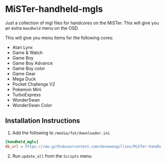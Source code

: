 # MiSTer-handheld-mgls

Just a collection of mgl files for handcores on the MiSTer. This will give you
an extra `Handheld` menu on the OSD.

This will give you menu items for the following cores:

* Atari Lynx
* Game & Watch
* Game Boy
* Game Boy Advance
* Game Boy color
* Game Gear
* Mega Duck
* Pocket Challenge V2
* Pokemon Mini
* TurboExpress
* WonderSwan
* WonderSwan Color


## Installation Instructions

1. Add the following to `/media/fat/downloader.ini`

```ini
[handheld_mgls]
db_url = https://raw.githubusercontent.com/davewongillies/MiSTer-handheld-mgls/db/db.json.zip
```

2. Run `update_all` from the `Scripts` menu
